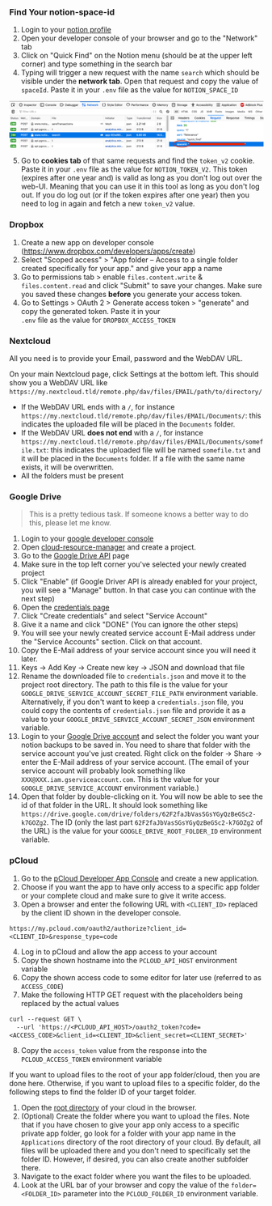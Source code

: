 ### Find Your notion-space-id

1. Login to your [notion profile](https://www.notion.so/login)
2. Open your developer console of your browser and go to the "Network" tab
3. Click on "Quick Find" on the Notion menu (should be at the upper left corner) and type something in the search bar
4. Typing will trigger a new request with the name `search` which should be visible under the **network tab**. Open that
   request and copy the value of `spaceId`. Paste it in your `.env` file as the value for `NOTION_SPACE_ID`

![testImage](../images/notion-search-request.png)

5. Go to **cookies tab** of that same requests and find the `token_v2` cookie. Paste it in your `.env` file as the value 
   for `NOTION_TOKEN_V2`. This token (expires after one year and) is valid as long as you don't log out over the 
   web-UI. Meaning that you can use it in this tool as long as you don't log out. If you do log out (or if the token 
   expires after one year) then you need to log in again and fetch a new `token_v2` value.

### Dropbox

1. Create a new app on developer console (https://www.dropbox.com/developers/apps/create)
2. Select "Scoped access" > "App folder – Access to a single folder created specifically for your app." and give 
   your app a name
3. Go to permissions tab > enable `files.content.write` & `files.content.read` and click "Submit" to save your changes.
   Make sure you saved these changes **before** you generate your access token.
4. Go to Settings > OAuth 2 > Generate access token > "generate" and copy the generated token. Paste it in your      
   `.env` file as the value for `DROPBOX_ACCESS_TOKEN`

### Nextcloud

All you need is to provide your Email, password and the WebDAV URL.

On your main Nextcloud page, click Settings at the bottom left. This should show you a WebDAV URL
like `https://my.nextcloud.tld/remote.php/dav/files/EMAIL/path/to/directory/`

* If the WebDAV URL ends with a `/`, for instance `https://my.nextcloud.tld/remote.php/dav/files/EMAIL/Documents/`: this
  indicates the uploaded file will be placed in the `Documents` folder.
* If the WebDAV URL **does not end** with a `/`, for
  instance `https://my.nextcloud.tld/remote.php/dav/files/EMAIL/Documents/somefile.txt`: this indicates the uploaded
  file will be named `somefile.txt` and it will be placed in the `Documents` folder. If a file with the same name 
  exists, it will be overwritten.
* All the folders must be present

### Google Drive

> This is a pretty tedious task. If someone knows a better way to do this, please let me know.

1. Login to your [google developer console](https://console.developers.google.com/)
2. Open [cloud-resource-manager](https://console.cloud.google.com/cloud-resource-manager) and create a project.
3. Go to the [Google Drive API](https://console.cloud.google.com/apis/library/drive.googleapis.com) page
4. Make sure in the top left corner you've selected your newly created project
5. Click "Enable" (if Google Driver API is already enabled for your project, you will see a "Manage" button. In that
   case you can continue with the next step)
6. Open the [credentials page](https://console.cloud.google.com/apis/credentials)
7. Click "Create credentials" and select "Service Account"
8. Give it a name and click "DONE" (You can ignore the other steps)
9. You will see your newly created service account E-Mail address under the "Service Accounts" section. Click on that
   account.
10. Copy the E-Mail address of your service account since you will need it later.
11. Keys -> Add Key -> Create new key -> JSON and download that file
12. Rename the downloaded file to `credentials.json` and move it to the project root directory. The path to this 
    file is the value for your `GOOGLE_DRIVE_SERVICE_ACCOUNT_SECRET_FILE_PATH` environment variable.
    Alternatively, if you don't want to keep a `credentials.json` file, you could copy the contents of 
    `credentials.json` file and provide it as a value to your `GOOGLE_DRIVE_SERVICE_ACCOUNT_SECRET_JSON` environment variable.
13. Login to your [Google Drive account](https://drive.google.com/drive/) and select the folder you want your notion
    backups to be saved in. You need to share that folder with the service account you've just created. Right click on
    the folder -> Share -> enter the E-Mail address of your service account. (The email of your service account will 
    probably look something like `XXX@XXX.iam.gserviceaccount.com`. This is the value for your 
    `GOOGLE_DRIVE_SERVICE_ACCOUNT` environment variable.)
14. Open that folder by double-clicking on it. You will now be able to see the id of that folder in the URL. It 
    should look something like `https://drive.google.com/drive/folders/62F2faJbVasSGsYGyQzBeGSc2-k7GOZg2`. The ID 
    (only the last part `62F2faJbVasSGsYGyQzBeGSc2-k7GOZg2` of the URL) is the value for 
    your `GOOGLE_DRIVE_ROOT_FOLDER_ID` environment variable.

### pCloud

1. Go to the [pCloud Developer App Console](https://docs.pcloud.com/my_apps/) and create a new application.
2. Choose if you want the app to have only access to a specific app folder or your complete cloud and make sure to give it write access.
3. Open a browser and enter the following URL with `<CLIENT_ID>` replaced by the client ID shown in the developer console.

```
https://my.pcloud.com/oauth2/authorize?client_id=<CLIENT_ID>&response_type=code
```

4. Log in to pCloud and allow the app access to your account
5. Copy the shown hostname into the `PCLOUD_API_HOST` environment variable
6. Copy the shown access code to some editor for later use (referred to as `ACCESS_CODE`)
7. Make the following HTTP GET request with the placeholders being replaced by the actual values

```
curl --request GET \
  --url 'https://<PCLOUD_API_HOST>/oauth2_token?code=<ACCESS_CODE>&client_id=<CLIENT_ID>&client_secret=<CLIENT_SECRET>'
```

8. Copy the `access_token` value from the response into the `PCLOUD_ACCESS_TOKEN` environment variable

If you want to upload files to the root of your app folder/cloud, then you are done here.
Otherwise, if you want to upload files to a specific folder, do the following steps to find the folder ID of your target folder.

1. Open the [root directory](https://my.pcloud.com/#page=filemanager) of your cloud in the browser.
2. (Optional) Create the folder where you want to upload the files. 
   Note that if you have chosen to give your app only access to a specific private app folder, 
   go look for a folder with your app name in the `Applications` directory of the root directory of your cloud.
   By default, all files will be uploaded there and you don't need to specifically set the folder ID. 
   However, if desired, you can also create another subfolder there.
3. Navigate to the exact folder where you want the files to be uploaded.
4. Look at the URL bar of your browser and copy the value of the `folder=<FOLDER_ID>` parameter 
   into the `PCLOUD_FOLDER_ID` environment variable.